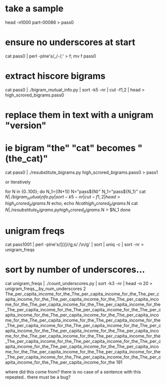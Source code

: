 # take a sample
head -n1000 part-00086 > pass0

# ensure no underscores at start
cat pass0 | perl -plne's/_/-/;' > f; mv f pass0

# extract hiscore bigrams
cat pass0 | ./bigram_mutual_info.py | sort -k5 -nr | cut -f1,2 | head > high_scrored_bigrams.pass0

# replace them in text with a unigram "version"
# ie bigram "the" "cat" becomes "(the_cat)"
cat pass0 | ./resubstitute_bigrams.py high_scrored_bigrams.pass0 > pass1
 
or iteratively

for N in {0..100}; do
 N_1=$(($N+1))
 N="pass${N}"
 N_1="pass${N_1}"
 cat $N | ./bigram_mutual_info.py | sort -k5 -nr | cut -f1,2 | head > high_scrored_bigrams.$N
 echo; echo $N
 cat high_scrored_bigrams.$N
 cat $N | ./resubstitute_bigrams.py high_scrored_bigrams.$N > $N_1
done

# unigram freqs
cat pass1001 | perl -plne's/[\(\)]//g;s/ /\n/g' | sort | uniq -c | sort -nr > unigram_freqs

# sort by number of underscores...

cat unigram_freqs | ./count_underscores.py | sort -k3 -nr | head -n 20 > unigram_freqs__by_num_underscores
2       The_per_capita_income_for_the_The_per_capita_income_for_the_The_per_capita_income_for_the_The_per_capita_income_for_the_The_per_capita_income_for_the_The_per_capita_income_for_the_The_per_capita_income_for_the_The_per_capita_income_for_the_The_per_capita_income_for_the_The_per_capita_income_for_the_The_per_capita_income_for_the_The_per_capita_income_for_the_The_per_capita_income_for_the_The_per_capita_income_for_the_The_per_capita_income_for_the_The_per_capita_income_for_the_The_per_capita_income_for_the_The_per_capita_income_for_the_The_per_capita_income_for_the_The_per_capita_income_for_the_The_per_capita_income_for_the_The_per_capita_income_for_the_The_per_capita_income_for_the_The_per_capita_income_for_the_The_per_capita_income_for_the_The_per_capita_income_for_the_The_per_capita_income_for_the_The_per_capita_income_for_the_The_per_capita_income_for_the_The_per_capita_income_for_the_The_per_capita_income_for_the_The_per_capita_income_for_the 191

where did this come from? there is no case of a sentence with this repeated.. there must be a bug?